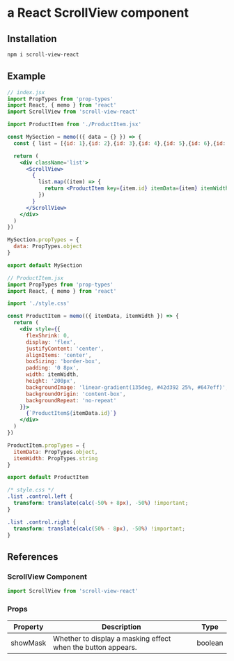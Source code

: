 # a React ScrollView component

## Installation

```bash
npm i scroll-view-react
```

## Example

```jsx
// index.jsx
import PropTypes from 'prop-types'
import React, { memo } from 'react'
import ScrollView from 'scroll-view-react'

import ProductItem from './ProductItem.jsx'

const MySection = memo(({ data = {} }) => {
  const { list = [{id: 1},{id: 2},{id: 3},{id: 4},{id: 5},{id: 6},{id: 7}] } = data

  return (
    <div className='list'>
      <ScrollView>
        {
          list.map((item) => {
            return <ProductItem key={item.id} itemData={item} itemWidth="20%" />
          })
        }
      </ScrollView>
    </div>
  )
})

MySection.propTypes = {
  data: PropTypes.object
}

export default MySection
```

```jsx
// ProductItem.jsx
import PropTypes from 'prop-types'
import React, { memo } from 'react'

import './style.css'

const ProductItem = memo(({ itemData, itemWidth }) => {
  return (
    <div style={{
      flexShrink: 0,
      display: 'flex',
      justifyContent: 'center',
      alignItems: 'center',
      boxSizing: 'border-box',
      padding: '0 8px',
      width: itemWidth,
      height: '200px',
      backgroundImage: 'linear-gradient(135deg, #42d392 25%, #647eff)',
      backgroundOrigin: 'content-box',
      backgroundRepeat: 'no-repeat'
    }}>
      {`ProductItem${itemData.id}`}
    </div>
  )
})

ProductItem.propTypes = {
  itemData: PropTypes.object,
  itemWidth: PropTypes.string
}

export default ProductItem
```

```css
/* style.css */
.list .control.left {
  transform: translate(calc(-50% + 8px), -50%) !important;
}

.list .control.right {
  transform: translate(calc(50% - 8px), -50%) !important;
}
```

## References

### ScrollView Component

```jsx
import ScrollView from 'scroll-view-react'
```

### Props

| Property | Description | Type |
| -------- | ----------- | ---- |
| showMask | Whether to display a masking effect when the button appears. | boolean |
